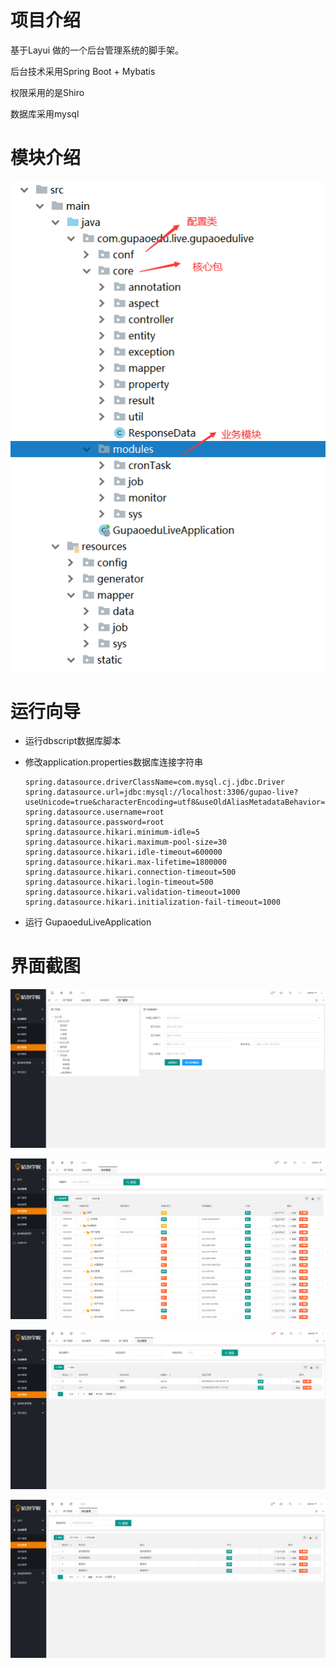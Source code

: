 

# 项目介绍

基于Layui 做的一个后台管理系统的脚手架。

后台技术采用Spring Boot + Mybatis

权限采用的是Shiro

数据库采用mysql

# 模块介绍

![image-20201013232326975](readme.assets/image-20201013232326975.png)



# 运行向导

* 运行dbscript数据库脚本

* 修改application.properties数据库连接字符串

  ```properties
  spring.datasource.driverClassName=com.mysql.cj.jdbc.Driver
  spring.datasource.url=jdbc:mysql://localhost:3306/gupao-live?useUnicode=true&characterEncoding=utf8&useOldAliasMetadataBehavior=true&zeroDateTimeBehavior=convertToNull&allowMultiQueries=true&serverTimezone=UTC&serverTimezone=Asia/Shanghai
  spring.datasource.username=root
  spring.datasource.password=root
  spring.datasource.hikari.minimum-idle=5
  spring.datasource.hikari.maximum-pool-size=30
  spring.datasource.hikari.idle-timeout=600000
  spring.datasource.hikari.max-lifetime=1800000
  spring.datasource.hikari.connection-timeout=500
  spring.datasource.hikari.login-timeout=500
  spring.datasource.hikari.validation-timeout=1000
  spring.datasource.hikari.initialization-fail-timeout=1000
  ```

* 运行 GupaoeduLiveApplication

# 界面截图



![image-20201013231613775](readme.assets/image-20201013231613775.png)



![image-20201013231621443](readme.assets/image-20201013231621443.png)



![image-20201013231627638](readme.assets/image-20201013231627638.png)



![image-20201013231633138](readme.assets/image-20201013231633138.png)